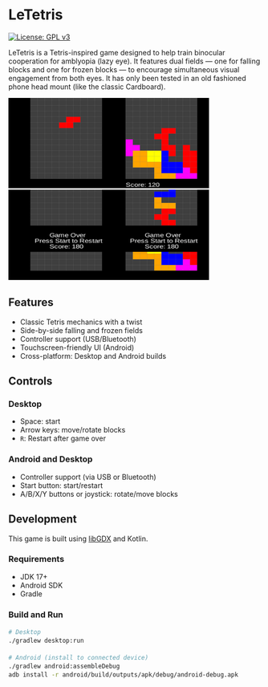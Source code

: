 # LeTetris

[![License: GPL v3](https://img.shields.io/badge/License-GPLv3-blue.svg)](https://www.gnu.org/licenses/gpl-3.0)

LeTetris is a Tetris-inspired game designed to help train binocular cooperation for amblyopia (lazy eye). It features dual fields — one for falling blocks and one for frozen blocks — to encourage simultaneous visual engagement from both eyes. It has only been tested in an old fashioned phone head mount (like the classic Cardboard).

[![Screenshot](screenshots/screenshot-small.png)](screenshots/screenshot.png)
[![Screenshot](screenshots/game_over-small.png)](screenshots/game_over.png)

## Features

- Classic Tetris mechanics with a twist
- Side-by-side falling and frozen fields
- Controller support (USB/Bluetooth)
- Touchscreen-friendly UI (Android)
- Cross-platform: Desktop and Android builds

## Controls

### Desktop
- Space: start
- Arrow keys: move/rotate blocks
- `R`: Restart after game over

### Android and Desktop
- Controller support (via USB or Bluetooth)
- Start button: start/restart
- A/B/X/Y buttons or joystick: rotate/move blocks

## Development

This game is built using [libGDX](https://libgdx.com/) and Kotlin.

### Requirements

- JDK 17+
- Android SDK
- Gradle

### Build and Run

```bash
# Desktop
./gradlew desktop:run

# Android (install to connected device)
./gradlew android:assembleDebug
adb install -r android/build/outputs/apk/debug/android-debug.apk
